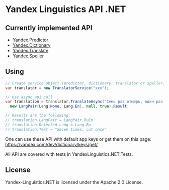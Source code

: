 # Yandex Linguistics API .NET

## Currently implemented API

* [Yandex.Predictor](http://api.yandex.ru/predictor/)
* [Yandex.Dictionary](http://api.yandex.ru/dictionary/)
* [Yandex.Translate](http://api.yandex.ru/translate/)
* [Yandex.Speller](http://api.yandex.ru/speller/)

## Using

```csharp
// Create service object (predictor, dictionary, translator or speller) with an app key
var translator = new TranslatorService("xxx");

// Use async api call
var translation = translator.TranslateAsync("Семь раз отмерь, один раз отрежь",
  new LangPair(Lang.None, Lang.En), null, true).Result;

// Results are the following:
// translation.LangPair = LangPair.RuEn
// translation.Detected.Lang = Lang.Ru
// translation.Text = "Seven times, cut once"
```

One can use these API with default app keys or get them on this page: <https://yandex.com/dev/dictionary/keys/get/>

All API are covered with tests in YandexLinguistics.NET.Tests.

## License

Yandex-Linguistics.NET is licensed under the Apache 2.0 License.

